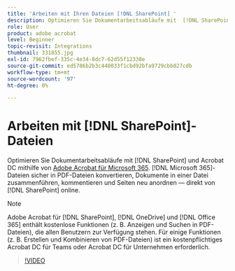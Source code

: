 ```yaml
---
title: 'Arbeiten mit Ihren Dateien [!DNL SharePoint] '
description: Optimieren Sie Dokumentarbeitsabläufe mit  [!DNL SharePoint] und Acrobat DC mithilfe der Adobe Acrobat für [!DNL Microsoft 365]
role: User
product: adobe acrobat
level: Beginner
topic-revisit: Integrations
thumbnail: 331855.jpg
exl-id: 7962fbef-335c-4e34-8dc7-62d55f12338e
source-git-commit: ed5786b2b3c440033f1cbd92bfa9729cbb027cdb
workflow-type: tm+mt
source-wordcount: '97'
ht-degree: 0%

---
```


# Arbeiten mit [!DNL SharePoint]-Dateien

Optimieren Sie Dokumentarbeitsabläufe mit [!DNL SharePoint] und Acrobat DC mithilfe von [Adobe Acrobat für Microsoft 365](https://appsource.microsoft.com/en-us/product/web-apps/adobeinc.adobe-document-cloud-pdf?tab=Overview). [!DNL Microsoft 365]-Dateien sicher in PDF-Dateien konvertieren, Dokumente in einer Datei zusammenführen, kommentieren und Seiten neu anordnen — direkt von [!DNL SharePoint] online.

>[!NOTE]
>
>Adobe Acrobat für [!DNL SharePoint], [!DNL OneDrive] und [!DNL Office 365] enthält kostenlose Funktionen (z. B. Anzeigen und Suchen in PDF-Dateien), die allen Benutzern zur Verfügung stehen. Für einige Funktionen (z. B. Erstellen und Kombinieren von PDF-Dateien) ist ein kostenpflichtiges Acrobat DC für Teams oder Acrobat DC für Unternehmen erforderlich.

>[!VIDEO](https://video.tv.adobe.com/v/331855?hidetitle=true)
